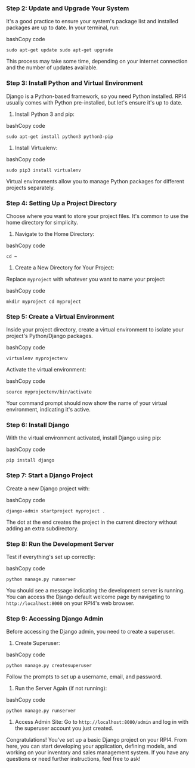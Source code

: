 
### Step 2: Update and Upgrade Your System

It's a good practice to ensure your system's package list and installed packages are up to date. In your terminal, run:

bashCopy code

`sudo apt-get update
sudo apt-get upgrade`

This process may take some time, depending on your internet connection and the number of updates available.

### Step 3: Install Python and Virtual Environment

Django is a Python-based framework, so you need Python installed. RPI4 usually comes with Python pre-installed, but let's ensure it's up to date.

1.  Install Python 3 and pip:

bashCopy code

`sudo apt-get install python3 python3-pip`

1.  Install Virtualenv:

bashCopy code

`sudo pip3 install virtualenv`

Virtual environments allow you to manage Python packages for different projects separately.

### Step 4: Setting Up a Project Directory

Choose where you want to store your project files. It's common to use the home directory for simplicity.

1.  Navigate to the Home Directory:

bashCopy code

`cd ~`

1.  Create a New Directory for Your Project:

Replace `myproject` with whatever you want to name your project:

bashCopy code

`mkdir myproject
cd myproject`

### Step 5: Create a Virtual Environment

Inside your project directory, create a virtual environment to isolate your project's Python/Django packages.

bashCopy code

`virtualenv myprojectenv`

Activate the virtual environment:

bashCopy code

`source myprojectenv/bin/activate`

Your command prompt should now show the name of your virtual environment, indicating it's active.

### Step 6: Install Django

With the virtual environment activated, install Django using pip:

bashCopy code

`pip install django`

### Step 7: Start a Django Project

Create a new Django project with:

bashCopy code

`django-admin startproject myproject .`

The dot at the end creates the project in the current directory without adding an extra subdirectory.

### Step 8: Run the Development Server

Test if everything's set up correctly:

bashCopy code

`python manage.py runserver`

You should see a message indicating the development server is running. You can access the Django default welcome page by navigating to `http://localhost:8000` on your RPI4's web browser.

### Step 9: Accessing Django Admin

Before accessing the Django admin, you need to create a superuser.

1.  Create Superuser:

bashCopy code

`python manage.py createsuperuser`

Follow the prompts to set up a username, email, and password.

1.  Run the Server Again (if not running):

bashCopy code

`python manage.py runserver`

1.  Access Admin Site: Go to `http://localhost:8000/admin` and log in with the superuser account you just created.

Congratulations! You've set up a basic Django project on your RPI4. From here, you can start developing your application, defining models, and working on your inventory and sales management system. If you have any questions or need further instructions, feel free to ask!
